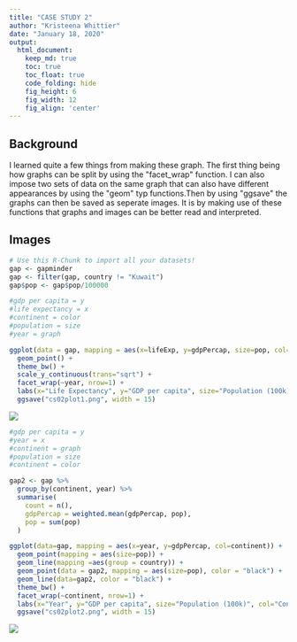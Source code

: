 ```yaml
---
title: "CASE STUDY 2"
author: "Kristeena Whittier"
date: "January 18, 2020"
output:
  html_document:  
    keep_md: true
    toc: true
    toc_float: true
    code_folding: hide
    fig_height: 6
    fig_width: 12
    fig_align: 'center'
---
```






## Background

I learned quite a few things from making these graph. The first thing being how graphs can be split by using the "facet_wrap" function. I can also impose two sets of data on the same graph that can also have different appearances by using the "geom" typ functions.Then by using "ggsave" the graphs can then be saved as seperate images. It is by making use of these functions that graphs and images can be better read and interpreted.

## Images


```r
# Use this R-Chunk to import all your datasets!
gap <- gapminder
gap <- filter(gap, country != "Kuwait")
gap$pop <- gap$pop/100000

#gdp per capita = y
#life expectancy = x
#continent = color
#population = size
#year = graph

ggplot(data = gap, mapping = aes(x=lifeExp, y=gdpPercap, size=pop, col=continent)) +
  geom_point() +
  theme_bw() +
  scale_y_continuous(trans="sqrt") +
  facet_wrap(~year, nrow=1) +
  labs(x="Life Expectancy", y="GDP per capita", size="Population (100k)", col="continent") +
  ggsave("cs02plot1.png", width = 15)
```

![](Case_Study_2_files/figure-html/unnamed-chunk-2-1.png)<!-- -->


```r
#gdp per capita = y
#year = x
#continent = graph
#population = size
#continent = color

gap2 <- gap %>%
  group_by(continent, year) %>%
  summarise(
    count = n(),
    gdpPercap = weighted.mean(gdpPercap, pop),
    pop = sum(pop)
  )

ggplot(data=gap, mapping = aes(x=year, y=gdpPercap, col=continent)) +
  geom_point(mapping = aes(size=pop)) +
  geom_line(mapping =aes(group = country)) +
  geom_point(data = gap2, mapping = aes(size=pop), color = "black") +
  geom_line(data=gap2, color = "black") +
  theme_bw() +
  facet_wrap(~continent, nrow=1) +
  labs(x="Year", y="GDP per capita", size="Population (100k)", col="Continent") +
  ggsave("cs02plot2.png", width = 15)
```

![](Case_Study_2_files/figure-html/unnamed-chunk-3-1.png)<!-- -->

